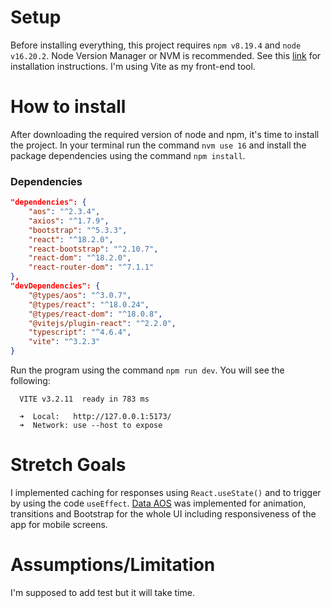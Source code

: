 # Setup
Before installing everything, this project requires ```npm v8.19.4```  and ```node v16.20.2```. Node Version Manager or NVM is recommended. See this [link](https://www.freecodecamp.org/news/node-version-manager-nvm-install-guide/) for installation instructions. I'm using Vite as my front-end tool.

# How to install
After downloading the required version of node and npm, it's time to install the project. In your terminal run the command ```nvm use 16``` and install the package dependencies using the command ```npm install```.

### Dependencies
```json
"dependencies": {
    "aos": "^2.3.4",
    "axios": "^1.7.9",
    "bootstrap": "^5.3.3",
    "react": "^18.2.0",
    "react-bootstrap": "^2.10.7",
    "react-dom": "^18.2.0",
    "react-router-dom": "^7.1.1"
},
"devDependencies": {
    "@types/aos": "^3.0.7",
    "@types/react": "^18.0.24",
    "@types/react-dom": "^18.0.8",
    "@vitejs/plugin-react": "^2.2.0",
    "typescript": "^4.6.4",
    "vite": "^3.2.3"
}
```
Run the program using the command ```npm run dev```. You will see the following:
```
  VITE v3.2.11  ready in 783 ms

  ➜  Local:   http://127.0.0.1:5173/
  ➜  Network: use --host to expose
```

# Stretch Goals

I implemented caching for responses using ```React.useState()``` and to trigger by using the code ```useEffect```. [Data AOS](https://michalsnik.github.io/aos/) was implemented for animation, transitions and Bootstrap for the whole UI including responsiveness of the app for mobile screens.

# Assumptions/Limitation

I'm supposed to add test but it will take time.